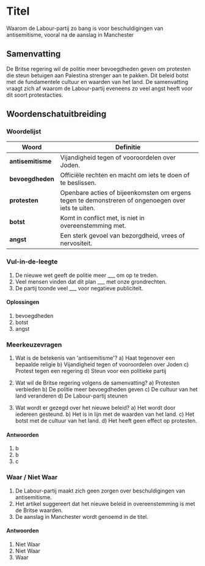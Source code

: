 # Titel
Waarom de Labour-partij zo bang is voor beschuldigingen van antisemitisme, vooral na de aanslag in Manchester

## Samenvatting
De Britse regering wil de politie meer bevoegdheden geven om protesten die steun betuigen aan Palestina strenger aan te pakken. Dit beleid botst met de fundamentele cultuur en waarden van het land. De samenvatting vraagt zich af waarom de Labour-partij eveneens zo veel angst heeft voor dit soort protestacties.

## Woordenschatuitbreiding

### Woordelijst

| Woord | Definitie |
|-------|-----------|
| **antisemitisme** | Vijandigheid tegen of vooroordelen over Joden. |
| **bevoegdheden** | Officiële rechten en macht om iets te doen of te beslissen. |
| **protesten** | Openbare acties of bijeenkomsten om ergens tegen te demonstreren of ongenoegen over iets te uiten. |
| **botst** | Komt in conflict met, is niet in overeenstemming met. |
| **angst** | Een sterk gevoel van bezorgdheid, vrees of nervositeit. |

### Vul-in-de-leegte
1. De nieuwe wet geeft de politie meer ___ om op te treden.
2. Veel mensen vinden dat dit plan ___ met onze grondrechten.
3. De partij toonde veel ___ voor negatieve publiciteit.

#### Oplossingen
1. bevoegdheden
2. botst
3. angst

### Meerkeuzevragen
1. Wat is de betekenis van 'antisemitisme'?
   a) Haat tegenover een bepaalde religie
   b) Vijandigheid tegen of vooroordelen over Joden
   c) Protest tegen een regering
   d) Steun voor een politieke partij

2. Wat wil de Britse regering volgens de samenvatting?
   a) Protesten verbieden
   b) De politie meer bevoegdheden geven
   c) De cultuur van het land veranderen
   d) De Labour-partij steunen

3. Wat wordt er gezegd over het nieuwe beleid?
   a) Het wordt door iedereen gesteund.
   b) Het is in lijn met de waarden van het land.
   c) Het botst met de cultuur van het land.
   d) Het heeft geen effect op protesten.

#### Antwoorden
1. b
2. b
3. c

### Waar / Niet Waar
1. De Labour-partij maakt zich geen zorgen over beschuldigingen van antisemitisme.
2. Het artikel suggereert dat het nieuwe beleid in overeenstemming is met de Britse waarden.
3. De aanslag in Manchester wordt genoemd in de titel.

#### Antwoorden
1. Niet Waar
2. Niet Waar
3. Waar